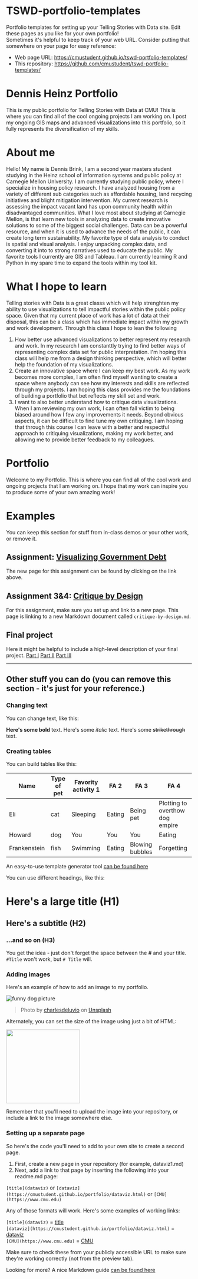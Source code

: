 # TSWD-portfolio-templates
Portfolio templates for setting up your Telling Stories with Data site.  Edit these pages as you like for your own portfolio!  
Sometimes it's helpful to keep track of your web URL.  Consider putting that somewhere on your page for easy reference: 

- Web page URL: https://cmustudent.github.io/tswd-portfolio-templates/
- This repository: https://github.com/cmustudent/tswd-portfolio-templates/

# Dennis Heinz Portfolio
This is my public portfolio for Telling Stories with Data at CMU!  This is where you can find all of the cool ongoing projects I am working on.  I post my ongoing GIS maps and advanced visualizations into this portfolio, so  it fully represents the diversification of my skills. 

# About me
Hello! My name is Dennis Brink, I am a second year masters student studying in the Heinz school of information systems and public policy at Carnegie Mellon University. I am currently studying public policy, where I specialize in housing policy research. I have analyzed housing from a variety of different sub categories such as affordable housing,  land recycing initiatives and blight mitigation intervention. My current research is assessing the impact vacant land has upon community health within disadvantaged communities. 
What I love most about studying at Carnegie Mellon, is that learn new tools in analyzing data to create innovative solutions  to some of the biggest social challenges. Data can be a powerful resource, and when it is used to advance the needs of the public, it can create long term sustainability. My favorite type of data analysis to conduct is spatial and visual analysis. I enjoy unpacking complex data, and  converting it into to strong narratives used to educate the public. My favorite tools I currently are GIS and Tableau. I am currently learning R and Python in my spare time to expand the tools within my tool kit. 
# What I hope to learn
Telling stories with Data is a great classs which will help strenghten my ability to use visualizations to tell impactful stories within the public policy space. Given that my current place of work has a lot of data at their disposal, this can be a class which  has immediate impact within my growth and work development. Through this class I hope to lean the following

1. How better use advanced visualizations to  better represent my research and work. In my research I am constanttly trying to find better ways of representing complex data set for public interpretation. I'm hoping this class will help me from a design thinking perspective, which will better help the foundation of my visualizations. 
2. Create an innovative space where I can keep my best work. As my work becomes more complex, I am often find myself wanting to create a space where anybody can see how my interests and skills are reflected through my projects. I am hoping this class provides me the foundations of building a portfolio that bet reflects my skill set and work. 
3. I want to also better understand how to critique data visualizations. When I am reviewing my own work, I can often fall victim to being biased around how I few any improvements it needs. Beyond obvious aspects, it can be difficult to find tune my own critiquing. I am hoping that through this course I can leave with a better and respectful approach to critiquing visualizations, making my work better, and allowing me to provide better feedback to my colleagues. 


# Portfolio
Welcome to my Portfolio. This is where you can find all of the cool work and ongoing projects that I am working on. I hope that my work can inspire you to produce some of your own amazing work!

# Examples
You can keep this section for stuff from in-class demos or your other work, or remove it. 

## Assignment: [Visualizing Government Debt](visualizing-government-debt)
The new page for this assignment can be found by clicking on the link above.   


## Assignment 3&4: [Critique by Design](critique-by-design)
For this assignment, make sure you set up and link to a new page.  This page is linking to a new Markdown document called `critique-by-design.md`.  

## Final project
Here it might be helpful to include a high-level description of your final project. 
[Part I](final-project-part-one)
[Part II](final-project-part-two)
[Part III](final-project-part-three)

---
## Other stuff you can do (you can remove this section - it's just for your reference.)

### Changing text

You can change text, like this: 

**Here's some bold** text.  Here's some *italic* text. Here's some ~~strikethrough~~ text. 

### Creating tables

You can build tables like this: 

| Name         | Type of pet | Favority activity 1 | FA 2   | FA 3            | FA 4                                |
|--------------|-------------|---------------------|--------|-----------------|-------------------------------------|
| Eli          | cat         | Sleeping            | Eating | Being pet       | Plotting to overthow dog empire     |
| Howard       | dog         | You                 | You    | You             | Eating                              |
| Frankenstein | fish        | Swimming            | Eating | Blowing bubbles | Forgetting                          |

An easy-to-use template generator tool [can be found here](https://www.tablesgenerator.com/markdown_tables)

You can use different headings, like this: 

# Here's a large title (H1)
## Here's a subtitle (H2)
### ...and so on (H3)
You get the idea - just don't forget the space between the # and your title.  `#Title` won't work, but `# Title` will. 

### Adding images

Here's an example of how to add an image to my portfolio.  

![funny dog picture](funny-dog-unsplash.jpg)
> Photo by <a href="https://unsplash.com/pt-br/@charlesdeluvio?utm_source=unsplash&utm_medium=referral&utm_content=creditCopyText">charlesdeluvio</a> on <a href="https://unsplash.com/photos/K4mSJ7kc0As?utm_source=unsplash&utm_medium=referral&utm_content=creditCopyText">Unsplash</a>
  

Alternately, you can set the size of the image using just a bit of HTML: 

<img src="funny-dog-unsplash.jpg" width="200"/>

Remember that you'll need to upload the image into your repository, or include a link to the image somewhere else.  

### Setting up a separate page

So here's the code you'll need to add to your own site to create a second page. 

1. First, create a new page in your repository (for example, dataviz1.md)
2. Next, add a link to that page by inserting the following into your readme.md page:

`[title](dataviz)` or `[dataviz](https://cmustudent.github.io/portfolio/dataviz.html)` or `[CMU](https://www.cmu.edu)`

Any of those formats will work. Here's some examples of working links: 

`[title](dataviz)` = [title](dataviz)  
`[dataviz](https://cmustudent.github.io/portfolio/dataviz.html)` = [dataviz](https://cmustudent.github.io/portfolio/dataviz.html)  
`[CMU](https://www.cmu.edu)` = [CMU](https://www.cmu.edu)   

Make sure to check these from your publicly accessible URL to make sure they're working correctly (not from the preview tab). 

Looking for more?  A nice Markdown guide [can be found here](https://www.markdownguide.org/cheat-sheet/)

